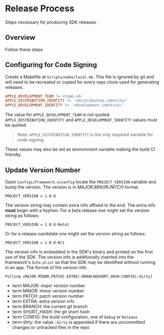 # Release Process

Steps necessary for producing SDK releases.

## Overview

Follow these steps

## Configuring for Code Signing

Create a Makefile at `Scripts/make/local.mk`. This file is ignored by
git and will need to be recreated or copied for every repo clone used
for generating releases.

```makefile
APPLE_DEVELOPMENT_TEAM ?= <team-id>
APPLE_DISTRIBUTION_IDENTITY ?= '<distribution-identity>'
APPLE_DEVELOPMENT_IDENTITY ?= '<development-identity>'
```

The value for `APPLE_DEVELOPMENT_TEAM` is not
quoted. `APPLE_DISTRIBUTION_IDENTITY` and `APPLE_DEVELOPMENT_IDENTITY`
values must be quoted.

> Note: `APPLE_DISTRIBUTION_IDENTITY` is the only required variable
> for code signing.

These values may also be set as environment variable making the build
CI friendly.

## Update Version Number

Open `Configs/Framework.xcconfig` locate the `PROJECT_VERSION`
variable and bump the version. The version is in _MAJOR.MINOR.PATCH_
format.

```
PROJECT_VERSION = 1.0.0
```

The version string may contain extra info affixed to the end. The
extra info **must** begin with a hyphen. For a beta release one might
set the version string as follows:

```
PROJECT_VERSION = 1.0.0-Beta1
```

Or for a release candidate one might set the version string as follows:

```
PROJECT_VERSION = 1.0.0-RC1
```

The version info is embedded in the SDK's binary and printed on the
first use of the SDK. The version info is additionally inserted into
the framework's `Info.plist` so that the SDK may be identified without
running in an app. The format of the version info

```
Polling vMAJOR.MINOR.PATCH[-EXTRA]:BRANCH@SHORT_HASH:CONFIG[:dirty]
```

- term MAJOR: major version number
- term MINOR: minor version number
- term PATCH: patch version number
- term EXTRA: extra version info
- term BRANCH: the current git branch
- term SHORT_HASH: the git short hash
- term CONFIG: the build configuration, one of `Debug` or `Release`
- term dirty: the value `:dirty` is appended if there are uncommitted
  changes or untracked files in the repo
